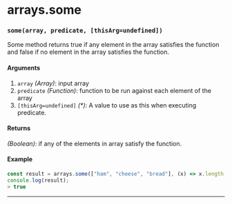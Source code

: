 # arrays.some

<!-- div class="doc-container" -->

<!-- div -->


<!-- div -->

<h3 id="somearray-predicate-thisargundefined"><code>some(array, predicate, [thisArg=undefined])</code></h3>

Some method returns true if any element in the array satisfies the function
and false if no element in the array satisfies the function.

#### Arguments
1. `array` *(Array)*: input array
2. `predicate` *(Function)*: function to be run against each element of the array
3. `[thisArg=undefined]` *(&#42;)*: A value to use as this when executing predicate.

#### Returns
*(Boolean)*: if any of the elements in array satisfy the function.

#### Example
```js
const result = arrays.some(["ham", "cheese", "bread"], (x) => x.length === 3);
console.log(result);
> true
```
---

<!-- /div -->

<!-- /div -->

<!-- /div -->
